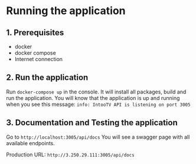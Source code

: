 # Running the application

## 1. Prerequisites

* docker
* docker compose
* Internet connection

## 2. Run the application

Run `docker-compose up` in the console. It will install all packages, build and run the application.
You will know that the application is up and running when you see this message:
`info: IntooTV API is listening on port 3005`

## 3. Documentation and Testing the application

Go to `http://localhost:3005/api/docs`
You will see a swagger page with all available endpoints.

Production URL: 
`http://3.250.29.111:3005/api/docs`
